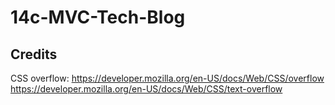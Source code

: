 # 14c-MVC-Tech-Blog

## Credits

CSS overflow:
https://developer.mozilla.org/en-US/docs/Web/CSS/overflow
https://developer.mozilla.org/en-US/docs/Web/CSS/text-overflow